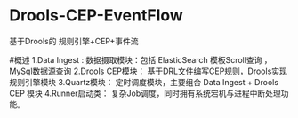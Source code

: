 # Drools-CEP-EventFlow
基于Drools的 规则引擎+CEP+事件流

#概述
  1.Data Ingest :     数据摄取模块：包括 ElasticSearch 模板Scroll查询 ， MySql数据源查询
  2.Drools CEP模块：  基于DRL文件编写CEP规则，Drools实现规则引擎模块
  3.Quartz模块：      定时调度模块，主要组合 Data Ingest + Drools CEP 模块
  4.Runner启动类：    复杂Job调度，同时拥有系统宕机与进程中断处理功能。
